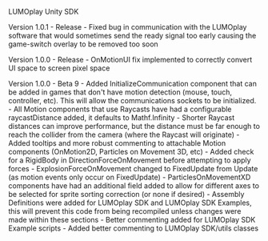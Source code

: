 LUMOplay Unity SDK

Version 1.0.1 - Release
	- Fixed bug in communication with the LUMOplay software that would sometimes send the ready signal too early causing the game-switch overlay to be removed too soon

Version 1.0.0 - Release
	- OnMotionUI fix implemented to correctly convert UI space to screen pixel space

Version 1.0.0 - Beta 9
	- Added InitializeCommunication component that can be added in games that don't have motion detection (mouse, touch, controller, etc). This will allow the communications sockets to be initialized.
	- All Motion components that use Raycasts have had a configurable raycastDistance added, it defaults to Mathf.Infinity
		- Shorter Raycast distances can improve performance, but the distance must be far enough to reach the collider from the camera (where the Raycast will originate)
	- Added tooltips and more robust commenting to attachable Motion components (OnMotion2D, Particles on Movement 3D, etc)
	- Added check for a RigidBody in DirectionForceOnMovement before attempting to apply forces
	- ExplosionForceOnMovement changed to FixedUpdate from Update (as motion events only occur on FixedUpdate)
	- ParticlesOnMovementXD components have had an additional field added to allow for different axes to be selected for sprite sorting correction (or none if desired)
	- Assembly Definitions were added for LUMOplay SDK and LUMOplay SDK Examples, this will prevent this code from being recompiled unless changes were made within these sections
	- Better commenting added for LUMOplay SDK Example scripts
	- Added better commenting to LUMOplay SDK/utils classes
